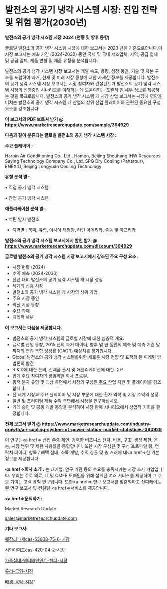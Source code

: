 # 발전소의 공기 냉각 시스템 시장: 진입 전략 및 위험 평가(2030년)

<strong>발전소의 공기 냉각 시스템 시장 2024 (현황 및 향후 동향)</strong>

글로벌 발전소의 공기 냉각 시스템 시장에 대한 보고서는 2023 년을 기준으로합니다.이 시장 보고서는 예측 기간 (2024-2030) 동안 국제 및 국내 제조업체, 지역, 공급 업체 및 공급 업체, 제품 변형 및 제품 유형을 분석합니다.

발전소의 공기 냉각 시스템 시장 보고서는 개발 속도, 용량, 성장 동인, 기술 및 자본 구조를 포함하여 과거, 현재 및 미래 시장 동향에 대한 자세한 정보를 제공합니다. 발전소의 공기 냉각 시스템 시장 보고서는 시장 참여자와 컨설턴트가 발전소의 공기 냉각 시스템 시장의 진행중인 시나리오를 이해하는 데 도움이되는 포괄적 인 세부 정보를 제공하는 것을 목표로합니다. 발전소의 공기 냉각 시스템 개 시장 산업 보고서는 시장에 영향을 미치는 발전소의 공기 냉각 시스템 개 산업의 상위 산업 플레이어와 관련된 중요한 구성 요소를 강조합니다.



<strong>이 보고서의 PDF 브로셔 받기 @ <a href=https://www.marketresearchupdate.com/sample/394929>https://www.marketresearchupdate.com/sample/394929</a></strong>



<strong>다음과 같이 분류되는 글로벌 발전소의 공기 냉각 시스템 시장 :</strong>



<strong>주요 플레이어 :</strong>

Harbin Air Conditioning Co., Ltd., Hamon, Beijing Shouhang IHW Resources Saving Technology Company Co., Ltd, SPG Dry Cooling (Paharpur), ENEXIO, Beijing Longyuan Cooling Technology



<strong>유형 분석 별 :</strong>

• 직접 공기 냉각 시스템

• 간접 공기 냉각 시스템



<strong>애플리케이션 분석 별 :</strong>

• 석탄 발사 발전소

<ul>
  <li>지역별 : 북미, 유럽, 아시아 태평양, 라틴 아메리카, 중동 및 아프리카</li>
</ul>


<strong>발전소의 공기 냉각 시스템 보고서에서 할인 받기 @ <a href=https://www.marketresearchupdate.com/discount/394929>https://www.marketresearchupdate.com/discount/394929</a></strong>



<strong>글로벌 발전소의 공기 냉각 시스템 시장 보고서에서 강조된 주요 구성 요소 :</strong>
<ul>
  <li>시장 현황 (2024)</li>
  <li>수익 예측 (2024-2030)</li>
  <li>전년 대비 발전소의 공기 냉각 시스템 개 시장 성장</li>
  <li>세계의 신흥 시장</li>
  <li>발전소의 공기 냉각 시스템 개 시장의 상위 기업</li>
  <li>주요 시장 동인</li>
  <li>최신 시장 동향</li>
  <li>주요 과제</li>
  <li>지리적 해부</li>
</ul>


<strong>이 보고서는 다음을 제공합니다.</strong>
<ul>
  <li>발전소의 공기 냉각 시스템의 글로벌 시장에 대한 심층적 개요.</li>
  <li>글로벌 산업 동향, 2015 년의 과거 데이터, 향후 몇 년 동안의 예측 및 예측 기간 말까지의 연간 복합 성장률 (CAGR) 예상치를 평가합니다.</li>
  <li>Global 발전소의 공기 냉각 시스템를위한 새로운 시장 전망 및 표적화 된 마케팅 방법론의 발견</li>
  <li>R &amp; D에 대한 논의, 신제품 출시 및 애플리케이션에 대한 수요.</li>
  <li>업계 주요 참여자의 광범위한 회사 프로필.</li>
  <li>동적 분자 유형 및 대상 측면에서 시장의 구성은<a href=> 주요 산</a>업 자원 및 플레이어를 강조합니다.</li>
  <li>전 세계 시장과 주요 플레이어 및 시장 부문에 대한 환자 역학 및 시장 수익의 성장.</li>
  <li>일반 및 프리미엄 제품 수익 측면<a href=>에서 시</a>장을 연구하십시오.</li>
  <li>거래 승인 및 공동 개발 동향을 분석하여 시장 판매 시나리오에서 상업적 기회를 결정합니다.</li>
</ul>



<strong>전체 보고서 받기 @ <a href=https://www.marketresearchupdate.com/industry-growth/air-cooling-system-of-power-station-market-statistices-394929>https://www.marketresearchupdate.com/industry-growth/air-cooling-system-of-power-station-market-statistices-394929</a></strong>

이 연구는<a href=> 산업 존중</a> 체인, 강력한 비즈니스 전략, 비용, 구조, 생성 제한, 운송, 시장 범위 및 제한 사용률을 통합합니다. 또한 시장 구성원 및 구성 프로파일 링, 연락처 데이터, 항목 / 혜택 침대, 소득 개발, 수익 창출 및 총 거래에 대<a href=>한 기본 </a>정보를 제공합니다.



<strong><a href=>회사 소</a>개 :</strong>
는 대기업, 연구 기관 등의 수요를 충족시키는 시장 조사 기업입니다. 우리는 주로 의료, IT 및 CMFE 도메인을 위해 설계된 여러 서비스를 제공하며 그 주요 기여는 고객 경험 연구입니다. 또한<a href=> 연구 보</a>고서를 맞춤화하고 신디케이트 된 연구 보고서 및 컨설팅 <a href=>서비스</a>를 제공합니다.



<strong><a href=>문의하기:</a></strong>

Market Research Update

sales@marketresearchupdate.com



<strong>기타 보고서:</strong>

<a href=https://www.linkedin.com/pulse/췌장리파제cas-53608-75-6-시장-현재-및-미래-성장-2029-isdailynews/>췌장리파제cas-53608-75-6-시장</a>

<a href=https://www.linkedin.com/pulse/시안아미드cas-420-04-2-시장-동향-및-성장-전망-survey-savvy-insights-360-analysis-i9f0f/>시안아미드cas-420-04-2-시장</a>

<a href=https://www.linkedin.com/pulse/가족실내-엔터테인먼트-센터-시장-규모-및-성장-2023-isdailynews-gx2mf/>가족실내-엔터테인먼트-센터-시장</a>

<a href=https://www.linkedin.com/pulse/유리-금형-시장-경쟁-분석-및-성장-잠재력-2030-consumer-connection-compendium-ana-gpyyf/>유리-금형-시장</a>

<a href=https://www.linkedin.com/pulse/배경-음악-시장-규모-및-성장-2023-analytics-avenue-adventures-24-ana-fj0if/>배경-음악-시장</a>"
